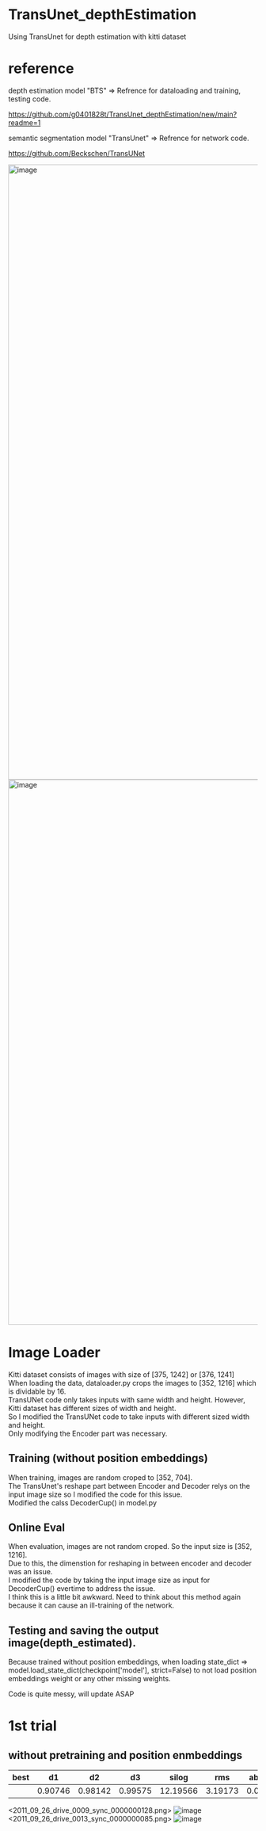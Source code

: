 # TransUnet_depthEstimation
Using TransUnet for depth estimation with kitti dataset

# reference
depth estimation model "BTS" => Refrence for dataloading and training, testing code.

https://github.com/g0401828t/TransUnet_depthEstimation/new/main?readme=1

semantic segmentation model "TransUnet" => Refrence for network code.

https://github.com/Beckschen/TransUNet

<img width="1242" alt="image" src="https://user-images.githubusercontent.com/55650445/128837226-80bc8950-da15-4ac2-945e-50009cf0da49.png">

<img width="1101" alt="image" src="https://user-images.githubusercontent.com/55650445/128836980-5f419cd3-d213-406b-9a2c-6dd7efe52732.png">


# Image Loader
Kitti dataset consists of images with size of [375, 1242] or [376, 1241]  
When loading the data, dataloader.py crops the images to [352, 1216] which is dividable by 16.  
TransUNet code only takes inputs with same width and height. However, Kitti dataset has different sizes of width and height.  
So I modified the TransUNet code to take inputs with different sized width and height.  
Only modifying the Encoder part was necessary.  
## Training (without position embeddings)
When training, images are random croped to [352, 704].  
The TransUnet's reshape part between Encoder and Decoder relys on the input image size so I modified the code for this issue.  
Modified the calss DecoderCup() in model.py
## Online Eval
When evaluation, images are not random croped. So the input size is [352, 1216].  
Due to this, the dimenstion for reshaping in between encoder and decoder was an issue.  
I modified the code by taking the input image size as input for DecoderCup() evertime to address the issue.  
I think this is a little bit awkward. Need to think about this method again because it can cause an ill-training of the network.
## Testing and saving the output image(depth_estimated).
Because trained without position embeddings,
when loading state_dict => model.load_state_dict(checkpoint['model'], strict=False)
to not load position embeddings weight or any other missing weights.

Code is quite messy, will update ASAP

# 1st trial
## without pretraining and position enmbeddings
|best|d1|d2|d3|silog|rms|abs_rel|log_rms|log10|sq_rel|
|------|---|---|---|---|---|---|---|---|---|
|  |0.90746|0.98142|0.99575|12.19566|3.19173|0.08877|0.13404|0.03874|0.39217|

<2011_09_26_drive_0009_sync_0000000128.png>
![image](https://user-images.githubusercontent.com/55650445/128855607-de5267a2-7b96-463f-b494-c435362a9b1b.png)
<2011_09_26_drive_0013_sync_0000000085.png>
![image](https://user-images.githubusercontent.com/55650445/128864079-a48d94bc-10e6-4738-8f3b-2be025d8cb4e.png)
